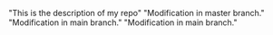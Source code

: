 "This is the description of my repo" 
"Modification in master branch." 
"Modification in main branch." 
"Modification in main branch." 
